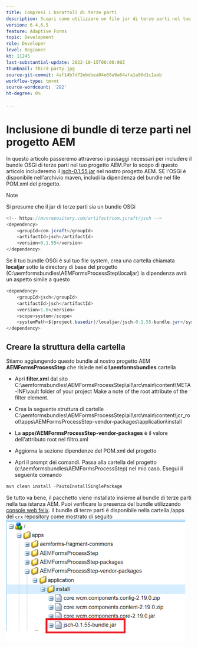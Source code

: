 ```yaml
---
title: Compresi i barattoli di terze parti
description: Scopri come utilizzare un file jar di terze parti nel tuo progetto AEM
version: 6.4,6.5
feature: Adaptive Forms
topic: Development
role: Developer
level: Beginner
kt: 11245
last-substantial-update: 2022-10-15T00:00:00Z
thumbnail: third-party.jpg
source-git-commit: 4af14b7d72ebdbea04e68a9a64afa1a96d1c1aeb
workflow-type: tm+mt
source-wordcount: '282'
ht-degree: 0%

---
```


# Inclusione di bundle di terze parti nel progetto AEM

In questo articolo passeremo attraverso i passaggi necessari per includere il bundle OSGi di terze parti nel tuo progetto AEM.Per lo scopo di questo articolo includeremo il [jsch-0.1.55.jar](https://repo1.maven.org/maven2/com/jcraft/jsch/0.1.55/jsch-0.1.55.jar) nel nostro progetto AEM.  SE l&#39;OSGi è disponibile nell&#39;archivio maven, includi la dipendenza del bundle nel file POM.xml del progetto.

>[!NOTE]
> Si presume che il jar di terze parti sia un bundle OSGi

```java
<!-- https://mvnrepository.com/artifact/com.jcraft/jsch -->
<dependency>
    <groupId>com.jcraft</groupId>
    <artifactId>jsch</artifactId>
    <version>0.1.55</version>
</dependency>
```

Se il tuo bundle OSGi è sul tuo file system, crea una cartella chiamata **localjar** sotto la directory di base del progetto (C:\aemformsbundles\AEMFormsProcessStep\localjar) la dipendenza avrà un aspetto simile a questo

```java
<dependency>
    <groupId>jsch</groupId>
    <artifactId>jsch</artifactId>
    <version>1.0</version>
    <scope>system</scope>
    <systemPath>${project.basedir}/localjar/jsch-0.1.55-bundle.jar</systemPath>
</dependency>
```

## Creare la struttura della cartella

Stiamo aggiungendo questo bundle al nostro progetto AEM **AEMFormsProcessStep** che risiede nel **c:\aemformsbundles** cartella

* Apri **filter.xml** dal sito C:\aemformsbundles\AEMFormsProcessStep\all\src\main\content\META-INF\vault folder of your project Make a note of the root attribute of the filter element.

* Crea la seguente struttura di cartelle C:\aemformsbundles\AEMFormsProcessStep\all\src\main\content\jcr_root\apps\AEMFormsProcessStep-vendor-packages\application\install
* La **apps/AEMFormsProcessStep-vendor-packages** è il valore dell&#39;attributo root nel filtro.xml
* Aggiorna la sezione dipendenze del POM.xml del progetto
* Apri il prompt dei comandi. Passa alla cartella del progetto (c:\aemformsbundles\AEMFormsProcessStep) nel mio caso. Esegui il seguente comando

```java
mvn clean install -PautoInstallSinglePackage
```

Se tutto va bene, il pacchetto viene installato insieme al bundle di terze parti nella tua istanza AEM. Puoi verificare la presenza del bundle utilizzando [console web felix](http://localhost:4502/system/console/bundles). Il bundle di terze parti è disponibile nella cartella /apps del `crx` repository come mostrato di seguito
![di terzi](assets/custom-bundle1.png)



